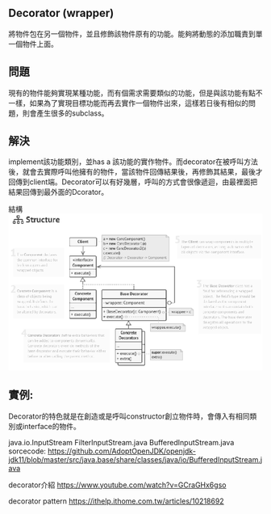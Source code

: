 ## Decorator (wrapper)
將物件包在另一個物件，並且修飾該物件原有的功能。能夠將動態的添加職責到單一個物件上面。

## 問題
現有的物件能夠實現某種功能，而有個需求需要類似的功能，但是與該功能有點不一樣，如果為了實現目標功能而再去實作一個物件出來，這樣若日後有相似的問題，則會產生很多的subclass。

## 解決
implement該功能類別，並has a 該功能的實作物件。而decorator在被呼叫方法後，就會去實際呼叫他擁有的物件，當該物件回傳結果後，再修飾其結果，最後才回傳到client端。Decorator可以有好幾層，呼叫的方式會很像遞迴，由最裡面把結果回傳到最外面的Dcorator。

結構
![decorator](picture/decoratorStucture.png)

## 實例:
Decorator的特色就是在創造或是呼叫constructor創立物件時，會傳入有相同類別或interface的物件。

java.io.InputStream FilterInputStream.java BufferedInputStream.java
sorcecode:
https://github.com/AdoptOpenJDK/openjdk-jdk11/blob/master/src/java.base/share/classes/java/io/BufferedInputStream.java

decorator介紹
https://www.youtube.com/watch?v=GCraGHx6gso

decorator pattern
https://ithelp.ithome.com.tw/articles/10218692